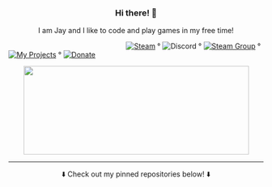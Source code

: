 <h3 align="center">Hi there! 👋</h3>  

<p align="center">I am Jay and I like to code and play games in my free time!</p>   

&nbsp;&nbsp;&nbsp;&nbsp;&nbsp;&nbsp;&nbsp;&nbsp;&nbsp;&nbsp;&nbsp;&nbsp;&nbsp;&nbsp;&nbsp;&nbsp;&nbsp;&nbsp;&nbsp;&nbsp;&nbsp;&nbsp;&nbsp;&nbsp;&nbsp;&nbsp;&nbsp;&nbsp;&nbsp;&nbsp;&nbsp;&nbsp;&nbsp;&nbsp;&nbsp;&nbsp;&nbsp;&nbsp;&nbsp;&nbsp;&nbsp;&nbsp;&nbsp;&nbsp;&nbsp;&nbsp;&nbsp;&nbsp;&nbsp;&nbsp;&nbsp;&nbsp;&nbsp;&nbsp;&nbsp;&nbsp;&nbsp;&nbsp;
[![Steam](https://img.shields.io/badge/Steam-blue)](https://steamcommunity.com/id/praxand) °
![Discord](https://img.shields.io/badge/-Praxand%230001-blueviolet) °
[![Steam Group](https://img.shields.io/badge/Steam%20Group-green)](https://steamcommunity.com/groups/praxand) °
[![My Projects](https://img.shields.io/badge/%20My%20Projects%20-blueviolet)](https://github.com/Praxand?tab=repositories) °
[![Donate](https://img.shields.io/badge/PayPal-blue)](https://paypal.me/praxand)

<p align="center">
  <img width="445" height="175" src="https://github-readme-stats.vercel.app/api?username=praxand&show_icons=true&title_color=fff&icon_color=79ff97&text_color=9f9f9f&bg_color=151515"> 
</p>
  
---
<p align="center">⬇️ Check out my pinned repositories below! ⬇️</p>
